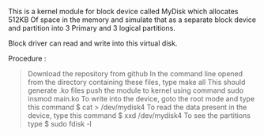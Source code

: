 This is a kernel module for block device called MyDisk which allocates 512KB Of space in the memory and simulate that as a separate block device and partition into 3 Primary and 3 logical partitions.

Block driver can read and write into this virtual disk.

Procedure :

> Download the repository from github
> In the command line opened from the directory containing these files, type make all
> This should generate .ko files
> push the module to kernel using command sudo insmod main.ko
> To write into the device, goto the root mode and type this command $ cat > /dev/mydisk4
> To read the data present in the device, type this command $ xxd /dev/mydisk4
> To see the partitions type $ sudo fdisk -l


